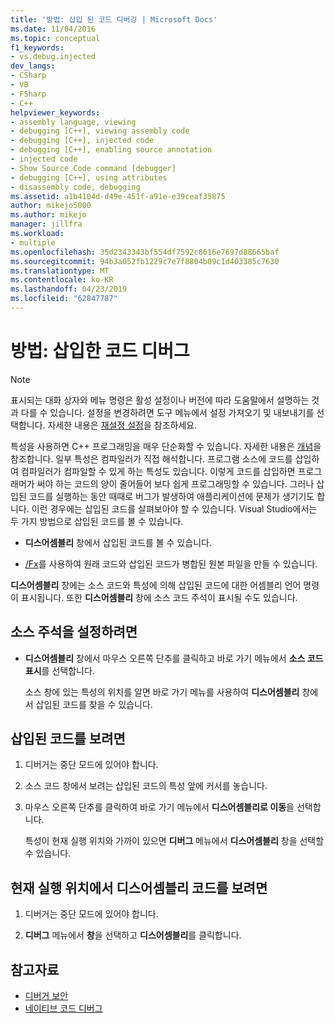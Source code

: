 ```yaml
---
title: '방법: 삽입 된 코드 디버깅 | Microsoft Docs'
ms.date: 11/04/2016
ms.topic: conceptual
f1_keywords:
- vs.debug.injected
dev_langs:
- CSharp
- VB
- FSharp
- C++
helpviewer_keywords:
- assembly language, viewing
- debugging [C++], viewing assembly code
- debugging [C++], injected code
- debugging [C++], enabling source annotation
- injected code
- Show Source Code command [debugger]
- debugging [C++], using attributes
- disassembly code, debugging
ms.assetid: a1b4104d-d49e-451f-a91e-e39ceaf35875
author: mikejo5000
ms.author: mikejo
manager: jillfra
ms.workload:
- multiple
ms.openlocfilehash: 35d2343343bf554df7592c8616e7697d88665baf
ms.sourcegitcommit: 94b3a052fb1229c7e7f8804b09c1d403385c7630
ms.translationtype: MT
ms.contentlocale: ko-KR
ms.lasthandoff: 04/23/2019
ms.locfileid: "62847787"
---
```

# <a name="how-to-debug-injected-code"></a>방법: 삽입한 코드 디버그

> [!NOTE]
> 표시되는 대화 상자와 메뉴 명령은 활성 설정이나 버전에 따라 도움말에서 설명하는 것과 다를 수 있습니다. 설정을 변경하려면 도구 메뉴에서 설정 가져오기 및 내보내기를 선택합니다. 자세한 내용은 [재설정 설정](../ide/environment-settings.md#reset-settings)을 참조하세요.

특성을 사용하면 C++ 프로그래밍을 매우 단순화할 수 있습니다. 자세한 내용은 [개념](/cpp/windows/attributed-programming-concepts)을 참조합니다. 일부 특성은 컴파일러가 직접 해석합니다. 프로그램 소스에 코드를 삽입하여 컴파일러가 컴파일할 수 있게 하는 특성도 있습니다. 이렇게 코드를 삽입하면 프로그래머가 써야 하는 코드의 양이 줄어들어 보다 쉽게 프로그래밍할 수 있습니다. 그러나 삽입된 코드를 실행하는 동안 때때로 버그가 발생하여 애플리케이션에 문제가 생기기도 합니다. 이런 경우에는 삽입된 코드를 살펴보아야 할 수 있습니다. Visual Studio에서는 두 가지 방법으로 삽입된 코드를 볼 수 있습니다.

- **디스어셈블리** 창에서 삽입된 코드를 볼 수 있습니다.

- [/Fx](/cpp/build/reference/fx-merge-injected-code)를 사용하여 원래 코드와 삽입된 코드가 병합된 원본 파일을 만들 수 있습니다.

**디스어셈블리** 창에는 소스 코드와 특성에 의해 삽입된 코드에 대한 어셈블리 언어 명령이 표시됩니다. 또한 **디스어셈블리** 창에 소스 코드 주석이 표시될 수도 있습니다.

## <a name="to-turn-on-source-annotation"></a>소스 주석을 설정하려면

- **디스어셈블리** 창에서 마우스 오른쪽 단추를 클릭하고 바로 가기 메뉴에서 **소스 코드 표시**를 선택합니다.

     소스 창에 있는 특성의 위치를 알면 바로 가기 메뉴를 사용하여 **디스어셈블리** 창에서 삽입된 코드를 찾을 수 있습니다.

## <a name="to-view-injected-code"></a>삽입된 코드를 보려면

1. 디버거는 중단 모드에 있어야 합니다.

2. 소스 코드 창에서 보려는 삽입된 코드의 특성 앞에 커서를 놓습니다.

3. 마우스 오른쪽 단추를 클릭하여 바로 가기 메뉴에서 **디스어셈블리로 이동**을 선택합니다.

     특성이 현재 실행 위치와 가까이 있으면 **디버그** 메뉴에서 **디스어셈블리** 창을 선택할 수 있습니다.

## <a name="to-view-the-disassembly-code-at-the-current-execution-point"></a>현재 실행 위치에서 디스어셈블리 코드를 보려면

1. 디버거는 중단 모드에 있어야 합니다.

2. **디버그** 메뉴에서 **창**을 선택하고 **디스어셈블리**를 클릭합니다.

## <a name="see-also"></a>참고자료

- [디버거 보안](../debugger/debugger-security.md)
- [네이티브 코드 디버그](../debugger/debugging-native-code.md)
